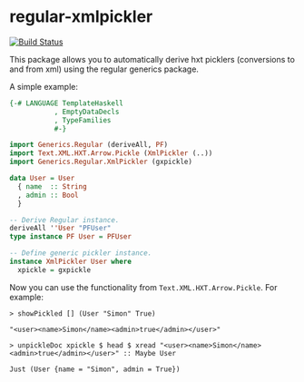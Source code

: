 # regular-xmlpickler
[![Build Status](https://travis-ci.org/silkapp/regular-xmlpickler.svg?branch=master)](https://travis-ci.org/silkapp/regular-xmlpickler)

This package allows you to automatically derive hxt picklers
(conversions to and from xml) using the regular generics package.

A simple example:

```Haskell
{-# LANGUAGE TemplateHaskell
           , EmptyDataDecls
           , TypeFamilies
           #-}

import Generics.Regular (deriveAll, PF)
import Text.XML.HXT.Arrow.Pickle (XmlPickler (..))
import Generics.Regular.XmlPickler (gxpickle)

data User = User
  { name  :: String
  , admin :: Bool
  }

-- Derive Regular instance.
deriveAll ''User "PFUser"
type instance PF User = PFUser

-- Define generic pickler instance.
instance XmlPickler User where
  xpickle = gxpickle
```

Now you can use the functionality from `Text.XML.HXT.Arrow.Pickle`.
For example:

```
> showPickled [] (User "Simon" True)

"<user><name>Simon</name><admin>true</admin></user>"

> unpickleDoc xpickle $ head $ xread "<user><name>Simon</name><admin>true</admin></user>" :: Maybe User

Just (User {name = "Simon", admin = True})
```
